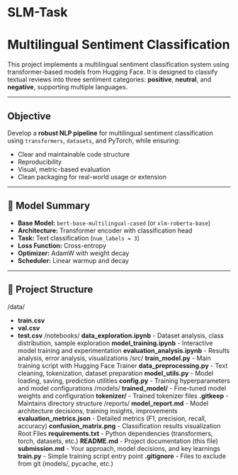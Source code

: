 # SLM-Task

# Multilingual Sentiment Classification

This project implements a multilingual sentiment classification system using transformer-based models from Hugging Face. It is designed to classify textual reviews into three sentiment categories: **positive**, **neutral**, and **negative**, supporting multiple languages.

---

##  Objective

Develop a **robust NLP pipeline** for multilingual sentiment classification using `transformers`, `datasets`, and PyTorch, while ensuring:

- Clear and maintainable code structure
- Reproducibility
- Visual, metric-based evaluation
- Clean packaging for real-world usage or extension

---

## 🧠 Model Summary

- **Base Model:** `bert-base-multilingual-cased` (or `xlm-roberta-base`)
- **Architecture:** Transformer encoder with classification head
- **Task:** Text classification (`num_labels = 3`)
- **Loss Function:** Cross-entropy
- **Optimizer:** AdamW with weight decay
- **Scheduler:** Linear warmup and decay
  
---


## 📁 Project Structure

/data/
- **train.csv**
- **val.csv**
- **test.csv**
/notebooks/
**data_exploration.ipynb** - Dataset analysis, class distribution, sample exploration
**model_training.ipynb** - Interactive model training and experimentation
**evaluation_analysis.ipynb** - Results analysis, error analysis, visualizations
/src/
**train_model.py** - Main training script with Hugging Face Trainer
**data_preprocessing.py** - Text cleaning, tokenization, dataset preparation
**model_utils.py** - Model loading, saving, prediction utilities
**config.py** - Training hyperparameters and model configurations
/models/
**trained_model/** - Fine-tuned model weights and configuration
**tokenizer/** - Trained tokenizer files
**.gitkeep** - Maintains directory structure
/reports/
**model_report.md** - Model architecture decisions, training insights, improvements
**evaluation_metrics.json** - Detailed metrics (F1, precision, recall, accuracy)
**confusion_matrix.png** - Classification results visualization
Root Files
**requirements.txt** - Python dependencies (transformers, torch, datasets, etc.)
**README.md** - Project documentation (this file)
**submission.md** - Your approach, model decisions, and key learnings
**train.py** - Simple training script entry point
**.gitignore** - Files to exclude from git (models/, pycache, etc.)
